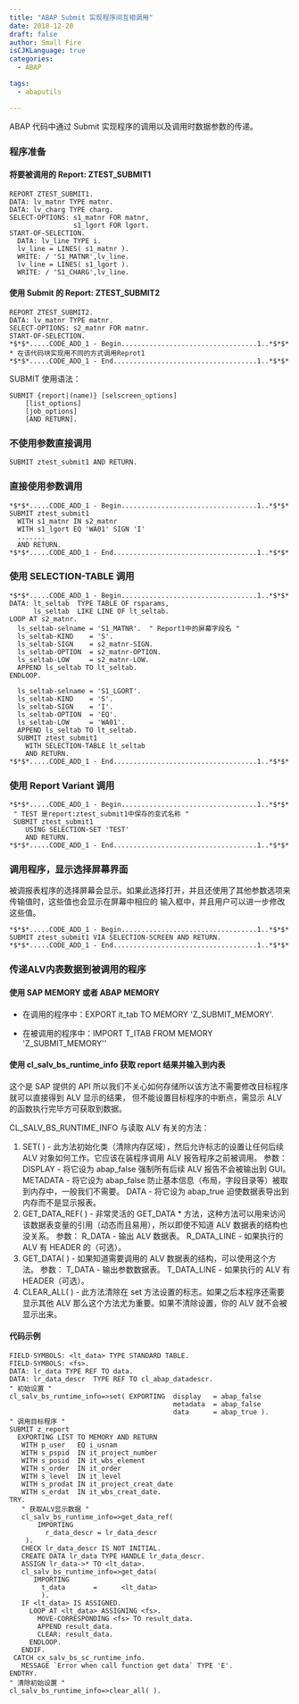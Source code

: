 ```yaml
---
title: "ABAP Submit 实现程序间互相调用"
date: 2018-12-20
draft: false
author: Small Fire
isCJKLanguage: true
categories: 
  - ABAP

tags: 
  - abaputils

---
```


ABAP 代码中通过 Submit 实现程序的调用以及调用时数据参数的传递。

### 程序准备

#### 将要被调用的 Report: ZTEST_SUBMIT1

```ABAP
REPORT ZTEST_SUBMIT1.
DATA: lv_matnr TYPE matnr.
DATA: lv_charg TYPE charg.
SELECT-OPTIONS: s1_matnr FOR matnr,
                s1_lgort FOR lgort.
START-OF-SELECTION.
  DATA: lv_line TYPE i.
  lv_line = LINES( s1_matnr ).
  WRITE: / 'S1_MATNR',lv_line.
  lv_line = LINES( s1_lgort ).
  WRITE: / 'S1_CHARG',lv_line.
```

#### 使用 Submit 的 Report: ZTEST_SUBMIT2

```ABAP
REPORT ZTEST_SUBMIT2.
DATA: lv_matnr TYPE matnr.
SELECT-OPTIONS: s2_matnr FOR matnr.                
START-OF-SELECTION.
*$*$*.....CODE_ADD_1 - Begin..................................1..*$*$*
* 在该代码块实现用不同的方式调用Reprot1
*$*$*.....CODE_ADD_1 - End....................................1..*$*$*
```

SUBMIT 使用语法：

```JS
SUBMIT {report|(name)} [selscreen_options]
    [list_options]
	[job_options]
	[AND RETURN].
```

### 不使用参数直接调用

`SUBMIT ztest_submit1 AND RETURN.`

### 直接使用参数调用

```JS
*$*$*.....CODE_ADD_1 - Begin..................................1..*$*$*
SUBMIT ztest_submit1
  WITH s1_matnr IN s2_matnr
  WITH s1_lgort EQ 'WA01' SIGN 'I'
  .......
  AND RETURN.
*$*$*.....CODE_ADD_1 - End....................................1..*$*$*
```

### 使用 SELECTION-TABLE 调用

```JS
*$*$*.....CODE_ADD_1 - Begin..................................1..*$*$*
DATA: lt_seltab  TYPE TABLE OF rsparams,
      ls_seltab  LIKE LINE OF lt_seltab.
LOOP AT s2_matnr.
  ls_seltab-selname = 'S1_MATNR'.  " Report1中的屏幕字段名 "
  ls_seltab-KIND    = 'S'.
  ls_seltab-SIGN    = s2_matnr-SIGN.
  ls_seltab-OPTION  = s2_matnr-OPTION.
  ls_seltab-LOW     = s2_matnr-LOW.
  APPEND ls_seltab TO lt_seltab.
ENDLOOP.
 
  ls_seltab-selname = 'S1_LGORT'.
  ls_seltab-KIND    = 'S'.
  ls_seltab-SIGN    = 'I'.
  ls_seltab-OPTION  = 'EQ'.
  ls_seltab-LOW     = 'WA01'.
  APPEND ls_seltab TO lt_seltab.
  SUBMIT ztest_submit1
    WITH SELECTION-TABLE lt_seltab
    AND RETURN.
*$*$*.....CODE_ADD_1 - End....................................1..*$*$*
```

### 使用 Report Variant 调用

```JS
*$*$*.....CODE_ADD_1 - Begin..................................1..*$*$*
 " TEST 是report:ztest_submit1中保存的变式名称 "
 SUBMIT ztest_submit1
    USING SELECTION-SET 'TEST'
    AND RETURN.
*$*$*.....CODE_ADD_1 - End....................................1..*$*$*
```

### 调用程序，显示选择屏幕界面

被调报表程序的选择屏幕会显示。如果此选择打开，并且还使用了其他参数选项来传输值时，这些值也会显示在屏幕中相应的
输入框中，并且用户可以进一步修改这些值。

```JS
*$*$*.....CODE_ADD_1 - Begin..................................1..*$*$*
SUBMIT ztest_submit1 VIA SELECTION-SCREEN AND RETURN.
*$*$*.....CODE_ADD_1 - End....................................1..*$*$*
```

### 传递ALV内表数据到被调用的程序

#### 使用 SAP MEMORY 或者 ABAP MEMORY

- 在调用的程序中：EXPORT it_tab TO MEMORY 'Z_SUBMIT_MEMORY'.

- 在被调用的程序中：IMPORT T_ITAB FROM MEMORY 'Z_SUBMIT_MEMORY''

#### 使用 cl_salv_bs_runtime_info 获取 report 结果并输入到内表

这个是 SAP 提供的 API 所以我们不关心如何存储所以该方法不需要修改目标程序就可以直接得到 ALV 显示的结果， 但不能设置目标程序的中断点，需显示 ALV 的函数执行完毕方可获取到数据。

CL_SALV_BS_RUNTIME_INFO 与读取 ALV 有关的方法：

1. SET( ) - 此方法初始化类（清除内存区域），然后允许标志的设置让任何后续 ALV 对象如何工作。它应该在装程序调用 ALV 报告程序之前被调用。
   参数：
   DISPLAY - 将它设为 abap_false 强制所有后续 ALV 报告不会被输出到 GUI。
   METADATA - 将它设为 abap_false 防止基本信息（布局，字段目录等）被取到内存中，一般我们不需要。
   DATA - 将它设为 abap_true 迫使数据表导出到内存而不是显示报表。
2. GET_DATA_REF( ) - 非常灵活的 GET_DATA * 方法，这种方法可以用来访问该数据表变量的引用（动态而且易用），所以即使不知道 ALV 数据表的结构也没关系。
   参数：
   R_DATA - 输出 ALV 数据表。
   R_DATA_LINE - 如果执行的 ALV 有 HEADER 的（可选）。
3. GET_DATA( ) - 如果知道需要调用的 ALV 数据表的结构，可以使用这个方法。
   参数：
   T_DATA - 输出参数数据表。
   T_DATA_LINE - 如果执行的 ALV 有 HEADER（可选）。
4. CLEAR_ALL( ) - 此方法清除在 set 方法设置的标志。如果之后本程序还需要显示其他 ALV 那么这个方法尤为重要。如果不清除设置，你的 ALV 就不会被显示出来。

#### 代码示例

```JS
FIELD-SYMBOLS: <lt_data> TYPE STANDARD TABLE.
FIELD-SYMBOLS: <fs>.
DATA: lr_data TYPE REF TO data.
DATA: lr_data_descr  TYPE REF TO cl_abap_datadescr.
" 初始设置 " 
cl_salv_bs_runtime_info=>set( EXPORTING  display   = abap_false
                                         metadata  = abap_false
                                         data      = abap_true ).
" 调用目标程序 "
SUBMIT z_report
  EXPORTING LIST TO MEMORY AND RETURN
   WITH p_user   EQ i_usnam
   WITH s_pspid  IN it_project_number
   WITH s_posid  IN it_wbs_element
   WITH s_order  IN it_order
   WITH s_level  IN it_level
   WITH s_prodat IN it_project_creat_date
   WITH s_erdat  IN it_wbs_creat_date.
TRY.
   " 获取ALV显示数据 "
   cl_salv_bs_runtime_info=>get_data_ref(
       IMPORTING 
         r_data_descr = lr_data_descr
    ).
   CHECK lr_data_descr IS NOT INITIAL.
   CREATE DATA lr_data TYPE HANDLE lr_data_descr.
   ASSIGN lr_data->* TO <lt_data>.
   cl_salv_bs_runtime_info=>get_data(
      IMPORTING
        t_data       =      <lt_data>
        ).
   IF <lt_data> IS ASSIGNED.
     LOOP AT <lt_data> ASSIGNING <fs>.
       MOVE-CORRESPONDING <fs> TO result_data.
       APPEND result_data.
       CLEAR: result_data.
     ENDLOOP.
   ENDIF.
 CATCH cx_salv_bs_sc_runtime_info.
   MESSAGE `Error when call function get data` TYPE 'E'.
ENDTRY.
" 清除初始设置 "
cl_salv_bs_runtime_info=>clear_all( ).
```



